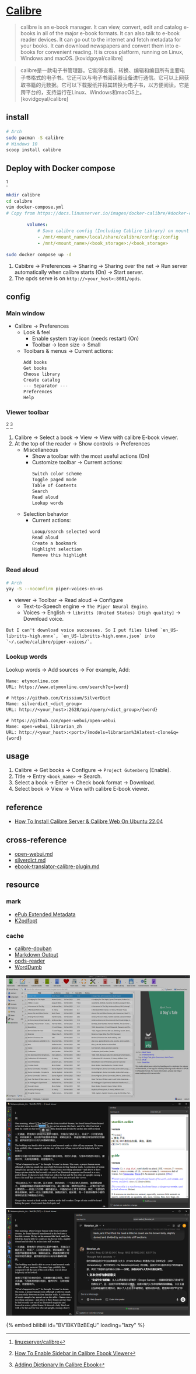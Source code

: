 # [Calibre](https://calibre-ebook.com)

> calibre is an e-book manager. It can view, convert, edit and catalog e-books in all of the major e-book formats. It can also talk to e-book reader devices. It can go out to the internet and fetch metadata for your books. It can download newspapers and convert them into e-books for convenient reading. It is cross platform, running on Linux, Windows and macOS. [kovidgoyal/calibre]

> calibre是一款电子书管理器。它能够查看、转换、编辑和编目所有主要电子书格式的电子书。它还可以与电子书阅读器设备进行通信。它可以上网获取书籍的元数据。它可以下载报纸并将其转换为电子书，以方便阅读。它是跨平台的，支持运行在Linux、Windows和macOS上。 [kovidgoyal/calibre]

## install

```sh
# Arch
sudo pacman -S calibre
# Windows 10
scoop install calibre
```

## Deploy with Docker compose

[^1]

```sh
mkdir calibre
cd calibre
vim docker-compose.yml
# Copy from https://docs.linuxserver.io/images/docker-calibre/#docker-compose-recommended-click-here-for-more-info
```

```yaml
		volumes:
			# Save calibre config (Including Cablire Library) on mount disk
			- /mnt/<mount_name>/local/share/calibre/config:/config
			- /mnt/<mount_name>/<book_storage>:/<book_storage>
```

```sh
sudo docker compose up -d
```

1. Cabibre → Preferences → Sharing → Sharing over the net → Run server automatically when calibre starts (On) → Start server.
2. The opds serve is on `http://<your_host>:8081/opds`.

## config

### Main window

- Calibre → Preferences
	- Look & feel
		- Enable system tray icon (needs restart) (On)
		- Toolbar → Icon size → Small
	- Toolbars & menus → Current actions:
		```
		Add books
		Get books
		Choose library
		Create catalog
		--- Separator ---
		Preferences
		Help
		```

### Viewer toolbar

[^2] [^3]

1. Calibre → Select a book → View → View with calibre E-book viewer.
2. At the top of the reader → Show controls → Preferences
	- Miscellaneous
		- Show a toolbar with the most useful actions (On)
		- Customize toolbar → Current actions:
			```
			Switch color scheme
			Toggle paged mode
			Table of Contents
			Search
			Read aloud
			Lookup words
			```
	- Selection behavior
		- Current actions:
			```
			Looup/search selected word
			Read aloud
			Create a bookmark
			Highlight selection
			Remove this highlight
			```

### Read aloud

```sh
# Arch
yay -S --noconfirm piper-voices-en-us
```

- viewer → Toolbar → Read aloud → Configure
	- Text-to-Speech engine → `The Piper Neural Engine`.
	- Voices → English → `libritts (United States) [High quality]` → Download voice.

```admonish question
But I can't download voice successes. So I put files liked `en_US-libritts-high.onnx`, `en_US-libritts-high.onnx.json` into `~/.cache/calibre/piper-voices/`.
```

### Lookup words

Lookup words → Add sources → For example, Add:

```
Name: etymonline.com
URL: https://www.etymonline.com/search?q={word}
```

```
# https://github.com/Crissium/SilverDict
Name: silverdict_<dict_group>
URL: http://<your_host>:2628/api/query/<dict_group>/{word}
```

```
# https://github.com/open-webui/open-webui
Name: open-webui_librarian_zh
URL: http://<your_host>:<port>/?models=librarian%3Alatest-clone&q={word}
```

## usage

1. Calibre → Get books → Configure → `Project Gutenberg` (Enable).
2. Title → Entry `<book_name>` → Search.
3. Select a book → Enter → Check book format → Download.
4. Select book → View → View with calibre E-book viewer.

## reference

- [How To Install Calibre Server & Calibre Web On Ubuntu 22.04](https://kenfavors.com/code/how-to-install-calibre-server-calibre-web-on-ubuntu-22-04/)

## cross-reference

- [open-webui.md](/optWeb/open-webui.md)
- [silverdict.md](/srv/silverdict.md)
- [ebook-translator-calibre-plugin.md](/opt/calibre/ebook-translator-calibre-plugin.md)

## resource

### mark

- [ePub Extended Metadata](https://github.com/un-pogaz/ePub-Extended-Metadata)
- [K2pdfopt](https://www.mobileread.com/forums/showthread.php?t=358911)

### cache

- [calibre-douban](https://github.com/fugary/calibre-douban)
- [Markdown Output](https://www.mobileread.com/forums/showthread.php?p=3978884)
- [opds-reader](https://github.com/steinarb/opds-reader)
- [WordDumb](https://github.com/xxyzz/WordDumb)

[^1]: [linuxserver/calibre](https://docs.linuxserver.io/images/docker-calibre)
[^2]: [How To Enable Sidebar in Calibre Ebook Viewer](https://www.youtube.com/watch?v=rJfbcTlvujQ)
[^3]: [Adding Dictionary In Calibre Ebook](https://www.youtube.com/watch?v=_lN1N90c8zw)

![calibre](/_image/srv/calibre.png)
![lookup_01](/_image/opt/calibre/lookup_01.png)
![lookup_02](/_image/opt/calibre/lookup_02.png)

{% embed bilibili id="BV1BKYBzBEqU" loading="lazy" %}
